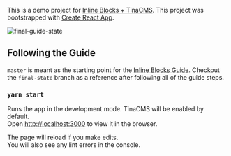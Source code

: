 This is a demo project for [Inline Blocks + TinaCMS](https://tinacms.org/guides/general/inline-blocks/overview). This project was bootstrapped with [Create React App](https://github.com/facebook/create-react-app). 

![final-guide-state]()

## Following the Guide

`master` is meant as the starting point for the [Inline Blocks Guide](https://tinacms.org/guides/general/inline-blocks/overview). Checkout the `final-state` branch as a reference after following all of the guide steps. 

### `yarn start`

Runs the app in the development mode. TinaCMS will be enabled by default. <br />
Open [http://localhost:3000](http://localhost:3000) to view it in the browser.

The page will reload if you make edits.<br />
You will also see any lint errors in the console.
